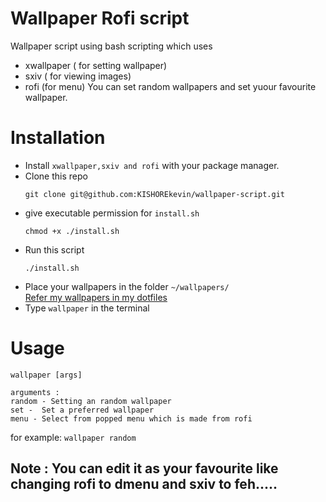# Wallpaper Rofi script
Wallpaper script using bash scripting which uses
- xwallpaper ( for setting wallpaper)
- sxiv ( for viewing images)
- rofi (for menu)
You can set random wallpapers and set yuour favourite wallpaper.

# Installation
- Install `xwallpaper,sxiv and rofi` with your package manager.
- Clone this repo 
  ```
  git clone git@github.com:KISHOREkevin/wallpaper-script.git
  ```
- give executable permission for `install.sh`
  ```
  chmod +x ./install.sh
  ```
- Run this script
  ```
  ./install.sh
  ```
- Place your wallpapers in the folder `~/wallpapers/`  
  [Refer my wallpapers in my dotfiles](https://github.com/KISHOREkevin/.dotfiles)
- Type `wallpaper` in the terminal

# Usage
```
wallpaper [args]

arguments :
random - Setting an random wallpaper
set -  Set a preferred wallpaper
menu - Select from popped menu which is made from rofi

```
for example:
`wallpaper random`

## Note : You can edit it as your favourite like changing rofi to dmenu and sxiv to feh.....

